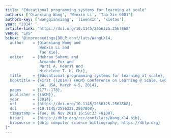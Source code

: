 ```yaml
---
title: "Educational programming systems for learning at scale"
authors: ['Qianxiang Wang', 'Wenxin Li', 'Tao Xie 0001']
authors-key: ['wangqianxiang', 'liwenxin', 'xietao']
year: "2014"
article-link: "https://doi.org/10.1145/2556325.2567868"
venue: "L@S"
bibex: "@inproceedings{DBLP:conf/lats/WangLX14,
  author    = {Qianxiang Wang and
               Wenxin Li and
               Tao Xie},
  editor    = {Mehran Sahami and
               Armando Fox and
               Marti A. Hearst and
               Michelene T. H. Chi},
  title     = {Educational programming systems for learning at scale},
  booktitle = {First {(2014)} {ACM} Conference on Learning @ Scale, L@S 2014, Atlanta,
               GA, USA, March 4-5, 2014},
  pages     = {177--178},
  publisher = {{ACM}},
  year      = {2014},
  url       = {https://doi.org/10.1145/2556325.2567868},
  doi       = {10.1145/2556325.2567868},
  timestamp = {Tue, 06 Nov 2018 16:58:33 +0100},
  biburl    = {https://dblp.org/rec/conf/lats/WangLX14.bib},
  bibsource = {dblp computer science bibliography, https://dblp.org}
}"
---
```

